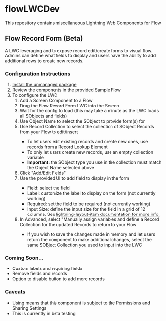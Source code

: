 # flowLWCDev
This repository contains miscellaneous Lightning Web Components for Flow

<h2>Flow Record Form (Beta)</h2>
<p>A LWC leveraging <lightning-record-edit-form> and <lightning-layout> to expose record edit/create forms to visual flow. Admins can define what fields to display and users have the ability to add additional rows to create new records.</p>
<h3>Configuration Instructions</h3>
<ol>
  <li><a href="https://login.salesforce.com/packaging/installPackage.apexp?p0=04t8c000000ybi9" target="_blank">Install the unmanaged package</a></li>
  <li>Review the components in the provided Sample Flow</li>
  <li>To configure the LWC
    <ol>
      <li>Add a Screen Component to a Flow</li>
      <li>Drag the Flow Record Form LWC into the Screen</li>
      <li>Wait for the config to load (this may take a minute as the LWC loads all SObjects and fields)</li>
      <li>Use Object Name to select the SObject to provide form(s) for</li>
      <li>Use Record Collection to select the collection of SObject Records from your Flow to edit/insert</li>
        <ul>
          <li>To let users edit existing records and create new ones, use records from a Record Lookup Element</li>
          <li>To only let users create new records, use an empty collection variable</ki>
          <li><b>Important:</b> the SObject type you use in the collection must match the Object Name selected above</li>            
        </ul>
      </li>
      <li>Click "Add/Edit Fields"</li>  
      <li>Use the provided UI to add field to display in the form</li>
        <ul>
          <li>Field: select the field</li>
          <li>Label: customize the label to display on the form (not currently working)</li>
          <li>Required: set the field to be required (not currently working)</li>
          <li>Input Size: define the input size for the field in a grid of 12 columns. See <a href="https://developer.salesforce.com/docs/component-library/bundle/lightning-layout-item/example" target="_blank">lightning-layout-item documentation for more info.</a></li>
        </ul>
      <li>In Advanced, select "Manually assign variables and define a Record Collection for the updated Records to return to your Flow</li>
        <ul>
          <li>If you wish to save the changes made in memory and let users return the component to make additional changes, select the same SOBject Collection you used to input into the LWC</li>
        </ul>
      </li>
    </ol>
  </li>
</ol>
<h3>Coming Soon...</h3>
<ul>
  <li>Custom labels and requiring fields</li>
  <li>Remove fields and records</li>
  <li>Option to disable button to add more records</li>
</ul>
<h3>Caveats</h3>
<ul>
  <li>Using <lightning-record-edit-form> means that this component is subject to the Permissions and Sharing Settings</li>
  <li>This is currently in beta testing</li>
</ul>
